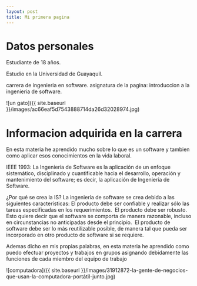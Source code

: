 ```yaml
---
layout: post
title: Mi primera pagina
---
```

# Datos personales
Estudiante de 18 años.

Estudio en la Universidad de Guayaquil.

carrera de ingenieria en software.
asignatura de la pagina:
introduccion a la ingenieria de software.


![un gato]({{ site.baseurl }}/images/ac66eaf5d7543888714da26d32028974.jpg)

# Informacion adquirida en la carrera
En esta materia he aprendido mucho sobre lo que es un software y tambien como aplicar esos conocimientos en la vida laboral.

IEEE 1993: La Ingeniería de Software es la aplicación de un enfoque sistemático, disciplinado y cuantificable hacia el desarrollo, operación y mantenimiento del software; es decir, la aplicación de Ingeniería de Software.

¿Por qué se crea la IS?
La ingeniería de software se crea debido a las siguientes características:
El producto debe ser confiable y realizar sólo las tareas especificadas en los requerimientos. 
El producto debe ser robusto.
Esto quiere decir que el software se comporta de manera razonable, incluso en circunstancias no anticipadas desde el principio. 
El producto de software debe ser lo más reutilizable posible, de manera tal que pueda ser incorporado en otro producto de software si se requiere. 

Ademas dicho en mis propias palabras, en esta materia he aprendido como puedo efectuar proyectos y trabajos en grupos asignando debidamente las funciones de cada miembro del equipo de trabajo

![computadora]({{ site.baseurl }}/images/31912872-la-gente-de-negocios-que-usan-la-computadora-portátil-junto.jpg)




